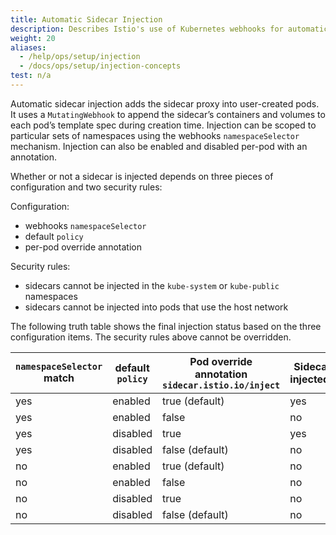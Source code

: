 ```yaml
---
title: Automatic Sidecar Injection
description: Describes Istio's use of Kubernetes webhooks for automatic sidecar injection.
weight: 20
aliases:
  - /help/ops/setup/injection
  - /docs/ops/setup/injection-concepts
test: n/a
---
```


Automatic sidecar injection adds the sidecar proxy into user-created
pods. It uses a `MutatingWebhook` to append the sidecar’s containers
and volumes to each pod’s template spec during creation
time. Injection can be scoped to particular sets of namespaces using
the webhooks `namespaceSelector` mechanism. Injection can also be
enabled and disabled per-pod with an annotation.

Whether or not a sidecar is injected depends on three pieces of configuration and two security rules:

Configuration:

- webhooks `namespaceSelector`
- default `policy`
- per-pod override annotation

Security rules:

- sidecars cannot be injected in the `kube-system` or `kube-public` namespaces
- sidecars cannot be injected into pods that use the host network

The following truth table shows the final injection status based on
the three configuration items. The security rules above cannot be overridden.

| `namespaceSelector` match | default `policy` | Pod override annotation `sidecar.istio.io/inject` | Sidecar injected? |
|---------------------------|------------------|---------------------------------------------------|-----------|
| yes                       | enabled          | true (default)                                    | yes       |
| yes                       | enabled          | false                                             | no        |
| yes                       | disabled         | true                                              | yes       |
| yes                       | disabled         | false (default)                                   | no        |
| no                        | enabled          | true (default)                                    | no        |
| no                        | enabled          | false                                             | no        |
| no                        | disabled         | true                                              | no        |
| no                        | disabled         | false (default)                                   | no        |

